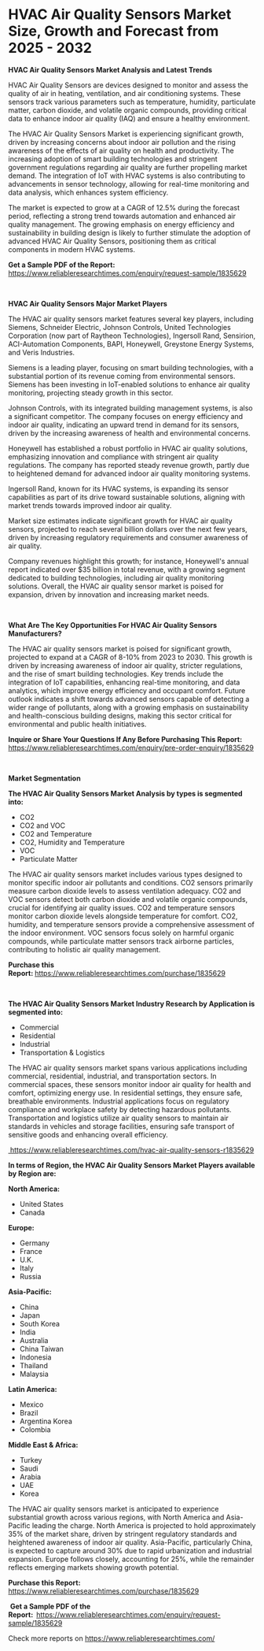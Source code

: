 <p><h1>HVAC Air Quality Sensors Market Size, Growth and Forecast from 2025 - 2032</h1></p><p><strong>HVAC Air Quality Sensors Market Analysis and Latest Trends</strong></p>
<p><p>HVAC Air Quality Sensors are devices designed to monitor and assess the quality of air in heating, ventilation, and air conditioning systems. These sensors track various parameters such as temperature, humidity, particulate matter, carbon dioxide, and volatile organic compounds, providing critical data to enhance indoor air quality (IAQ) and ensure a healthy environment.</p><p>The HVAC Air Quality Sensors Market is experiencing significant growth, driven by increasing concerns about indoor air pollution and the rising awareness of the effects of air quality on health and productivity. The increasing adoption of smart building technologies and stringent government regulations regarding air quality are further propelling market demand. The integration of IoT with HVAC systems is also contributing to advancements in sensor technology, allowing for real-time monitoring and data analysis, which enhances system efficiency.</p><p>The market is expected to grow at a CAGR of 12.5% during the forecast period, reflecting a strong trend towards automation and enhanced air quality management. The growing emphasis on energy efficiency and sustainability in building design is likely to further stimulate the adoption of advanced HVAC Air Quality Sensors, positioning them as critical components in modern HVAC systems.</p></p>
<p><strong>Get a Sample PDF of the Report:&nbsp;</strong> <a href="https://www.reliableresearchtimes.com/enquiry/request-sample/1835629?utm_campaign=2934&utm_medium=2&utm_source=Github&utm_content=ia&utm_term=26032025&utm_id=hvac-air-quality-sensors">https://www.reliableresearchtimes.com/enquiry/request-sample/1835629</a></p>
<p>&nbsp;</p>
<p><strong>HVAC Air Quality Sensors Major Market Players</strong></p>
<p><p>The HVAC air quality sensors market features several key players, including Siemens, Schneider Electric, Johnson Controls, United Technologies Corporation (now part of Raytheon Technologies), Ingersoll Rand, Sensirion, ACI-Automation Components, BAPI, Honeywell, Greystone Energy Systems, and Veris Industries. </p><p>Siemens is a leading player, focusing on smart building technologies, with a substantial portion of its revenue coming from environmental sensors. Siemens has been investing in IoT-enabled solutions to enhance air quality monitoring, projecting steady growth in this sector.</p><p>Johnson Controls, with its integrated building management systems, is also a significant competitor. The company focuses on energy efficiency and indoor air quality, indicating an upward trend in demand for its sensors, driven by the increasing awareness of health and environmental concerns.</p><p>Honeywell has established a robust portfolio in HVAC air quality solutions, emphasizing innovation and compliance with stringent air quality regulations. The company has reported steady revenue growth, partly due to heightened demand for advanced indoor air quality monitoring systems.</p><p>Ingersoll Rand, known for its HVAC systems, is expanding its sensor capabilities as part of its drive toward sustainable solutions, aligning with market trends towards improved indoor air quality. </p><p>Market size estimates indicate significant growth for HVAC air quality sensors, projected to reach several billion dollars over the next few years, driven by increasing regulatory requirements and consumer awareness of air quality.</p><p>Company revenues highlight this growth; for instance, Honeywell's annual report indicated over $35 billion in total revenue, with a growing segment dedicated to building technologies, including air quality monitoring solutions. Overall, the HVAC air quality sensor market is poised for expansion, driven by innovation and increasing market needs.</p></p>
<p>&nbsp;</p>
<p><strong>What Are The Key Opportunities For HVAC Air Quality Sensors Manufacturers?</strong></p>
<p><p>The HVAC air quality sensors market is poised for significant growth, projected to expand at a CAGR of 8-10% from 2023 to 2030. This growth is driven by increasing awareness of indoor air quality, stricter regulations, and the rise of smart building technologies. Key trends include the integration of IoT capabilities, enhancing real-time monitoring, and data analytics, which improve energy efficiency and occupant comfort. Future outlook indicates a shift towards advanced sensors capable of detecting a wider range of pollutants, along with a growing emphasis on sustainability and health-conscious building designs, making this sector critical for environmental and public health initiatives.</p></p>
<p><strong>Inquire or Share Your Questions If Any Before Purchasing This Report:</strong> <a href="https://www.reliableresearchtimes.com/enquiry/pre-order-enquiry/1835629?utm_campaign=2934&utm_medium=2&utm_source=Github&utm_content=ia&utm_term=26032025&utm_id=hvac-air-quality-sensors">https://www.reliableresearchtimes.com/enquiry/pre-order-enquiry/1835629</a></p>
<p>&nbsp;</p>
<p><strong>Market Segmentation</strong></p>
<p><strong>The HVAC Air Quality Sensors Market Analysis by types is segmented into:</strong></p>
<p><ul><li>CO2</li><li>CO2 and VOC</li><li>CO2 and Temperature</li><li>CO2, Humidity and Temperature</li><li>VOC</li><li>Particulate Matter</li></ul></p>
<p><p>The HVAC air quality sensors market includes various types designed to monitor specific indoor air pollutants and conditions. CO2 sensors primarily measure carbon dioxide levels to assess ventilation adequacy. CO2 and VOC sensors detect both carbon dioxide and volatile organic compounds, crucial for identifying air quality issues. CO2 and temperature sensors monitor carbon dioxide levels alongside temperature for comfort. CO2, humidity, and temperature sensors provide a comprehensive assessment of the indoor environment. VOC sensors focus solely on harmful organic compounds, while particulate matter sensors track airborne particles, contributing to holistic air quality management.</p></p>
<p><strong>Purchase this Report:&nbsp;</strong><a href="https://www.reliableresearchtimes.com/purchase/1835629?utm_campaign=2934&utm_medium=2&utm_source=Github&utm_content=ia&utm_term=26032025&utm_id=hvac-air-quality-sensors">https://www.reliableresearchtimes.com/purchase/1835629</a></p>
<p>&nbsp;</p>
<p><strong>The HVAC Air Quality Sensors Market Industry Research by Application is segmented into:</strong></p>
<p><ul><li>Commercial</li><li>Residential</li><li>Industrial</li><li>Transportation & Logistics</li></ul></p>
<p><p>The HVAC air quality sensors market spans various applications including commercial, residential, industrial, and transportation sectors. In commercial spaces, these sensors monitor indoor air quality for health and comfort, optimizing energy use. In residential settings, they ensure safe, breathable environments. Industrial applications focus on regulatory compliance and workplace safety by detecting hazardous pollutants. Transportation and logistics utilize air quality sensors to maintain air standards in vehicles and storage facilities, ensuring safe transport of sensitive goods and enhancing overall efficiency.</p></p>
<p><a href="https://www.reliableresearchtimes.com/hvac-air-quality-sensors-r1835629?utm_campaign=2934&utm_medium=2&utm_source=Github&utm_content=ia&utm_term=26032025&utm_id=hvac-air-quality-sensors">&nbsp;https://www.reliableresearchtimes.com/hvac-air-quality-sensors-r1835629</a></p>
<p><strong>In terms of Region, the HVAC Air Quality Sensors Market Players available by Region are:</strong></p>
<p>
    <p> <strong> North America: </strong>
        <ul>
            <li>United States</li>
            <li>Canada</li>
        </ul>
        </p> 
    <p> <strong> Europe: </strong>
        <ul>
            <li>Germany</li>
            <li>France</li>
            <li>U.K.</li>
            <li>Italy</li>
            <li>Russia</li>
        </ul>
        </p> 
    <p> <strong> Asia-Pacific: </strong>
        <ul>
            <li>China</li>
            <li>Japan</li>
            <li>South Korea</li>
            <li>India</li>
            <li>Australia</li>
            <li>China Taiwan</li>
            <li>Indonesia</li>
            <li>Thailand</li>
            <li>Malaysia</li>
        </ul>
        </p> 
    <p> <strong> Latin America: </strong>
        <ul>
            <li>Mexico</li>
            <li>Brazil</li>
            <li>Argentina Korea</li>
            <li>Colombia</li>
        </ul>
        </p> 
    <p> <strong> Middle East & Africa: </strong>
        <ul>
            <li>Turkey</li>
            <li>Saudi</li>
            <li>Arabia</li>
            <li>UAE</li>
            <li>Korea</li>
        </ul>
    </p>
    </p>
<p><p>The HVAC air quality sensors market is anticipated to experience substantial growth across various regions, with North America and Asia-Pacific leading the charge. North America is projected to hold approximately 35% of the market share, driven by stringent regulatory standards and heightened awareness of indoor air quality. Asia-Pacific, particularly China, is expected to capture around 30% due to rapid urbanization and industrial expansion. Europe follows closely, accounting for 25%, while the remainder reflects emerging markets showing growth potential.</p></p>
<p><strong>Purchase this Report: </strong><a href="https://www.reliableresearchtimes.com/purchase/1835629?utm_campaign=2934&utm_medium=2&utm_source=Github&utm_content=ia&utm_term=26032025&utm_id=hvac-air-quality-sensors">https://www.reliableresearchtimes.com/purchase/1835629</a></p>
<p>&nbsp;<strong>Get a Sample PDF of the Report:&nbsp;&nbsp;</strong><a href="https://www.reliableresearchtimes.com/enquiry/request-sample/1835629?utm_campaign=2934&utm_medium=2&utm_source=Github&utm_content=ia&utm_term=26032025&utm_id=hvac-air-quality-sensors">https://www.reliableresearchtimes.com/enquiry/request-sample/1835629</a></p>
<p><strong></strong></p>
<p>Check more reports on <a href="https://www.reliableresearchtimes.com/?utm_campaign=2934&utm_medium=2&utm_source=Github&utm_content=ia&utm_term=26032025&utm_id=hvac-air-quality-sensors">https://www.reliableresearchtimes.com/</a></p>